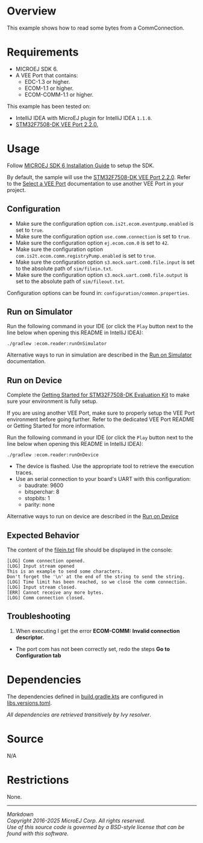 # Overview

This example shows how to read some bytes from a CommConnection.

# Requirements

* MICROEJ SDK 6.
* A VEE Port that contains:
    * EDC-1.3 or higher.
    * ECOM-1.1 or higher.
    * ECOM-COMM-1.1 or higher.

This example has been tested on:

* IntelliJ IDEA with MicroEJ plugin for IntelliJ IDEA ``1.1.0``.
* [STM32F7508-DK VEE Port 2.2.0.](https://github.com/MicroEJ/VEEPort-STMicroelectronics-STM32F7508-DK/tree/2.2.0)

# Usage

Follow [MICROEJ SDK 6 Installation Guide](https://docs.microej.com/en/latest/SDK6UserGuide/install.html) to setup the SDK.

By default, the sample will use the
[STM32F7508-DK VEE Port 2.2.0](https://github.com/MicroEJ/VEEPort-STMicroelectronics-STM32F7508-DK/tree/2.2.0).
Refer to the [Select a VEE Port](https://docs.microej.com/en/latest/SDK6UserGuide/selectVeePort.html)
documentation to use another VEE Port in your project.

## Configuration

- Make sure the configuration option `com.is2t.ecom.eventpump.enabled` is set to `true`.
- Make sure the configuration option `use.comm.connection` is set to `true`.
- Make sure the configuration option `ej.ecom.com.0` is set to `42`.
- Make sure the configuration option `com.is2t.ecom.comm.registryPump.enabled` is set to `true`.
- Make sure the configuration option `s3.mock.uart.com0.file.input` is set to the absolute path of `sim/filein.txt`.
- Make sure the configuration option `s3.mock.uart.com0.file.output` is set to the absolute path of `sim/fileout.txt`.

Configuration options can be found in: `configuration/common.properties`.

## Run on Simulator

Run the following command in your IDE
(or click the ``Play`` button next to the line
below when opening this README in IntelliJ IDEA):

`./gradlew :ecom.reader:runOnSimulator`

Alternative ways to run in simulation are described in the [Run on Simulator](https://docs.microej.com/en/latest/SDK6UserGuide/runOnSimulator.html) documentation.

## Run on Device

Complete the [Getting Started for STM32F7508-DK Evaluation Kit](https://docs.microej.com/en/latest/SDK6UserGuide/gettingStartedSTM32F7508.html)
to make sure your environment is fully setup.

If you are using another VEE Port, make sure to properly setup the VEE Port environment
before going further. Refer to the dedicated VEE Port README or Getting Started for more information.

Run the following command in your IDE
(or click the ``Play`` button next to the line
below when opening this README in IntelliJ IDEA):

`./gradlew :ecom.reader:runOnDevice`

- The device is flashed. Use the appropriate tool to retrieve the execution traces.
- Use an serial connection to your board's UART with this configuration:
  * baudrate: 9600
  * bitsperchar: 8
  * stopbits: 1
  * parity: none

Alternative ways to run on device are described in the [Run on Device](https://docs.microej.com/en/latest/SDK6UserGuide/runOnDevice.html) 

## Expected Behavior

The content of the [filein.txt](sim/filein.txt) file should be displayed in the console:

```
[LOG] Comm connection opened.
[LOG] Input stream opened
This is an example to send some characters.
Don't forget the '\n' at the end of the string to send the string.
[LOG] Time limit has been reached, so we close the comm connection.
[LOG] Input stream closed.
[ERR] Cannot receive any more bytes.
[LOG] Comm connection closed.
```

## Troubleshooting

1. When executing I get the error **ECOM-COMM: Invalid connection descriptor.**
  * The port com has not been correctly set, redo the steps **Go to Configuration tab**

# Dependencies

The dependencies defined in [build.gradle.kts](build.gradle.kts)
are configured in [libs.versions.toml](../gradle/libs.versions.toml).

_All dependencies are retrieved transitively by Ivy resolver_.

# Source

N/A

# Restrictions

None.
 
---  
_Markdown_   
_Copyright 2016-2025 MicroEJ Corp. All rights reserved._  
_Use of this source code is governed by a BSD-style license that can be found with this software._